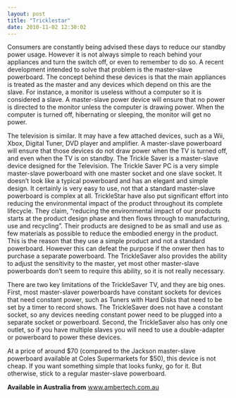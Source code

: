 ```yaml
---
layout: post
title: "Tricklestar"
date: 2010-11-02 12:30:02
---
```


Consumers are constantly being advised these days to reduce our standby power usage. However it is not always simple to reach behind your appliances and turn the switch off, or even to remember to do so. A recent development intended to solve that problem is the master-slave powerboard. The concept behind these devices is that the main appliances is treated as the master and any devices which depend on this are the slave. For instance, a monitor is useless without a computer so it is considered a slave. A master-slave power device will ensure that no power is directed to the monitor unless the computer is drawing power. When the computer is turned off, hibernating or sleeping, the monitor will get no power.

The television is similar. It may have a few attached devices, such as a Wii, Xbox, Digital Tuner, DVD player and amplifier. A master-slave powerboard will ensure that those devices do not draw power when the TV is turned off, and even when the TV is on standby. The Trickle Saver is a master-slave device designed for the Television. The Trickle Saver PC is a very simple master-slave powerboard with one master socket and one slave socket. It doesn’t look like a typical powerboard and has an elegant and simple design. It certainly is very easy to use, not that a standard master-slave powerboard is complex at all. TrickleStar have also put significant effort into reducing the environmental impact of the product throughout its complete lifecycle. They claim, “reducing the environmental impact of our products starts at the product design phase and then flows through to manufacturing, use and recycling”. Their products are designed to be as small and use as few materials as possible to reduce the embodied energy in the product. This is the reason that they use a simple product and not a standard powerboard. However this can defeat the purpose if the onwer then has to purchase a separate powerboard. The TrickleSaver also provides the ability to adjust the sensitivity to the master, yet most other master-slave powerboards don’t seem to require this ability, so it is not really necessary.

There are two key limitations of the TrickleSaver TV, and they are big ones. First, most master-slaver powerboards have constant sockets for devices that need constant power, such as Tuners with Hard Disks that need to be set by a timer to record shows. The TrickleSaver does not have a constant socket, so any devices needing constant power need to be plugged into a separate socket or powerboard. Second, the TrickleSaver also has only one outlet, so if you have multiple slaves you will need to use a double-adapter or powerboard to power these devices.

At a price of around $70 (compared to the Jackson master-slave powerboard available at Coles Supermarkets for $50), this device is not cheap. If you want something simple that looks funky, go for it. But otherwise, stick to a regular master-slave powerboard.

**Available in Australia from** <a href="http://www.ambertech.com.au" target="_blank">www.ambertech.com.au</a>